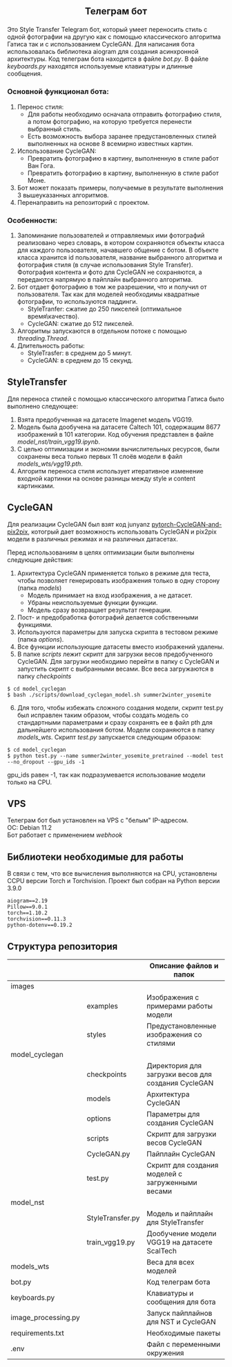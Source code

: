 ## <p align="center">Телеграм бот</p>

Это Style Transfer Telegram бот, который умеет переносить стиль с одной фотографии на другую как с помощью классического алгоритма Гатиса так и с использованием CycleGAN.
Для написания бота использовалась библиотека aiogram для создания асинхронной архитектуры.
Код телеграм бота находится в файле *bot.py*. В файле *keyboards.py* находятся используемые клавиатуры и длинные сообщения.

### Основной функционал бота:
1. Перенос стиля:
   * Для работы необходимо осначала отправить фотографию стиля, а потом фотографию, на которую требуется перенести выбранный стиль.
   * Есть возможность выбора заранее предустановленных стилей выполненных на основе 8 всемирно известных картин.
2. Использование CycleGAN:
   * Превратить фотографию в картину, выполненную в стиле работ Ван Гога.
   * Превратить фотографию в картину, выполненную в стиле работ Моне.
3. Бот может показать примеры, получаемые в результате выполнения 3 вышеуказанных алгоритмов.
4. Перенаправить на репозиторий с проектом.

### Особенности:
1. Запоминание пользователей и отправляемых ими фотографий реализовано через словарь, в котором сохраняются объекты класса для каждого пользователя, начавшего общение с ботом. В объекте класса хранится id пользователя, название выбранного алгоритма и фотография стиля (в случае использования Style Transfer). Фотография контента и фото для CycleGAN не сохраняются, а передаются напрямую в пайплайн выбранного алгоритма.
2. Бот отдает фотографию в том же разрешении, что и получил от пользователя. Так как для моделей необходимы квадратные фотографии, то используются паддинги.
   * StyleTranfer: сжатие до 250 пикселей (оптимальное время\качество).
   * CycleGAN: сжатие до 512 пикселей.
3. Алгоритмы запускаются в отдельном потоке с помощью *threading.Thread*.
4. Длительность работы:
   * StyleTrasfer: в среднем до 5 минут.
   * CycleGAN: в среднем до 15 секунд.

## StyleTransfer
Для переноса стилей с помощью классического алгоритма Гатиса было выполнено следующее:
1. Взята предобученная на датасете Imagenet модель VGG19.
2. Модель была дообучена на датасете Caltech 101, содержащим 8677 изображений в 101 категории. Код обучения представлен в файле *model_nst/train_vgg19.ipynb*.
3. С целью оптимизации и экономии вычислительных ресурсов, были сохранены веса только первыx 11 слоёв модели в файл *models_wts/vgg19.pth*.
4. Алгоритм переноса стиля использует итеративное изменение входной картинки на основе разницы между style и content картинками.

## CycleGAN
Для реализации CycleGAN был взят код junyanz [pytorch-CycleGAN-and-pix2pix](https://github.com/junyanz/pytorch-CycleGAN-and-pix2pix),
котогрый дает возможность использовать CycleGAN и pix2pix модели в различных режимах и на различных датасетах.

Перед использованиям в целях оптимизации были выполнены следующие действия:
1. Архитектура CycleGAN применяется только в режиме для теста, чтобы позволяет генерировать изображения только в одну сторону (папка *models*)
    * Модель принимает на вход изображения, а не датасет.
    * Убраны неиспользуемые функции функции.
    * Модель сразу возвращает результат генерации.
2. Пост- и предобработка фотографий делается собственными функциями.
3. Используются параметры для запуска скрипта в тестовом режиме (папка *options*).
4. Все функции использующие датасеты вместо изображений удалены.
5. В папке *scripts* лежит скрипт для загрузки весов предобученного CycleGAN. Для загрузки необходимо перейти в папку с CycleGAN и запустить скрипт с выбранными весами. Все веса загружаются в папку *checkpoints*
```
$ cd model_cyclegan
$ bash ./scripts/download_cyclegan_model.sh summer2winter_yosemite
```
6. Для того, чтобы избежать сложного создания модели, скрипт test.py был исправлен таким образом, чтобы создать модель со стандартными параметрами и сразу сохранять ее в файл pth для дальнейшего использования ботом. Модели сохраняются в папку *models_wts*. Скрипт *test.py* запускается следующим образом:
```
$ cd model_cyclegan
$ python test.py --name summer2winter_yosemite_pretrained --model test --no_dropout --gpu_ids -1
```
gpu_ids равен -1, так как подразумевается использование модели только на CPU.

## VPS
Телеграм бот был установлен на VPS c "белым" IP-адресом.  
ОС: Debian 11.2  
Бот работает с применением *webhook*

## Библиотеки необходимые для работы
В связи с тем, что все вычисления выполняются на CPU, установлены СCPU версии Torch и Torchvision.
Проект был собран на Python версии 3.9.0
```
aiogram==2.19
Pillow==9.0.1
torch==1.10.2
torchvision==0.11.3
python-dotenv==0.19.2
```

## Структура репозитория
| |                  | Описание файлов и папок                           |
| --- |------------------|---------------------------------------------------|
| images |                  |                                                   |
|  | examples         | Изображения с примерами работы модели                             |
|  | styles           | Предустановленные изображения со стилями                       |
| model_cyclegan |                  |                                                   |
|  | checkpoints      | Директория для загрузки весов для создания СycleGAN          |
|  | models           | Архитектура СycleGAN                              |
|  | options          | Параметры для создания СycleGAN                   |
|  | scripts          | Скрипт для загрузки весов CycleGAN         |
|  | CycleGAN.py      | Пайплайн СycleGAN                             |
|  | test.py          | Скрипт для создания моделей с загруженными весами |
| model_nst |                  |                                                   |
|  | StyleTransfer.py | Модель и пайплайн для StyleTransfer               |
|  | train_vgg19.py   | Дообучение модели VGG19 на датасете ScalTech      |
| models_wts |                  | Веса для всех моделей                             |
| bot.py |                  | Код телеграм бота                                 |
| keyboards.py |                  | Клавиатуры и сообщения для бота                   |
| image_processing.py |                  | Запуск пайплайнов для NST и CycleGAN              |
| requirements.txt |                  | Необходимые пакеты                                |
| .env |                  | Файл с переменными окружения                               |

